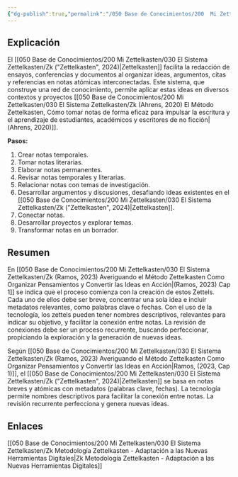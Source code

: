 ```yaml
---
{"dg-publish":true,"permalink":"/050 Base de Conocimientos/200  Mi Zettelkasten/030 El Sistema Zettelkasten/Zk Metodología Zettelkasten - El Proceso/","tags":["zettelkasten","proceso","metodología","zettels"]}
---
```


## Explicación
El [[050 Base de Conocimientos/200  Mi Zettelkasten/030 El Sistema Zettelkasten/Zk ("Zettelkasten", 2024)\|Zettelkasten]] facilita la redacción de ensayos, conferencias y documentos al organizar ideas, argumentos, citas y referencias en notas atómicas interconectadas. Este sistema, que construye una red de conocimiento, permite aplicar estas ideas en diversos contextos y proyectos [[050 Base de Conocimientos/200  Mi Zettelkasten/030 El Sistema Zettelkasten/Zk (Ahrens, 2020) El Método Zettelkasten, Cómo tomar notas de forma eficaz para impulsar la escritura y el aprendizaje de estudiantes, académicos y escritores de no ficción\|(Ahrens, 2020)]].

**Pasos:**

1. Crear notas temporales.
2. Tomar notas literarias.
3. Elaborar notas permanentes.
4. Revisar notas temporales y literarias.
5. Relacionar notas con temas de investigación.
6. Desarrollar argumentos y discusiones, desafiando ideas existentes en el [[050 Base de Conocimientos/200  Mi Zettelkasten/030 El Sistema Zettelkasten/Zk ("Zettelkasten", 2024)\|Zettelkasten]].
7. Conectar notas.
8. Desarrollar proyectos y explorar temas.
9. Transformar notas en un borrador.

## Resumen
En [[050 Base de Conocimientos/200  Mi Zettelkasten/030 El Sistema Zettelkasten/Zk (Ramos, 2023) Averiguando el Método Zettelkasten Como Organizar Pensamientos y Convertir las Ideas en Acción\|(Ramos, 2023) Cap 1]] se indica que el proceso comienza con la creación de estos Zettels. Cada uno de ellos debe ser breve, concentrar una sola idea e incluir metadatos relevantes, como palabras clave o fechas. Con el uso de la tecnología, los zettels pueden tener nombres descriptivos, relevantes para indicar su objetivo, y facilitar la conexión entre notas.
La revisión de conexiones debe ser un proceso recurrente, buscando perfeccionar, propiciando la exploración y la generación de nuevas ideas.

Según [[050 Base de Conocimientos/200  Mi Zettelkasten/030 El Sistema Zettelkasten/Zk (Ramos, 2023) Averiguando el Método Zettelkasten Como Organizar Pensamientos y Convertir las Ideas en Acción\|Ramos, (2023, Cap 1)]], el [[050 Base de Conocimientos/200  Mi Zettelkasten/030 El Sistema Zettelkasten/Zk ("Zettelkasten", 2024)\|Zettelkasten]] se basa en notas breves y atómicas con metadatos (palabras clave, fechas). La tecnología permite nombres descriptivos para facilitar la conexión entre notas. La revisión recurrente perfecciona y genera nuevas ideas.

## Enlaces
[[050 Base de Conocimientos/200  Mi Zettelkasten/030 El Sistema Zettelkasten/Zk Metodología Zettelkasten - Adaptación a las Nuevas Herramientas Digitales\|Zk Metodología Zettelkasten - Adaptación a las Nuevas Herramientas Digitales]]


